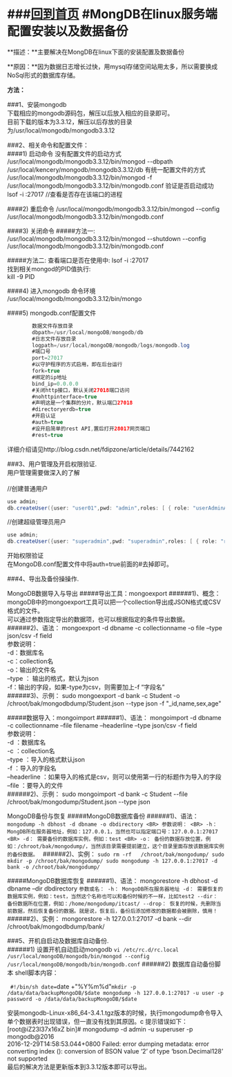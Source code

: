
###[回到首页](https://github.com/xianglingchuan/pitfalls-back-end)
#MongDB在linux服务端配置安装以及数据备份
====

**描述：**主要解决在MongDB在linux下面的安装配置及数据备份

**原因：**因为数据日志增长过快，用mysql存储空间站用太多，所以需要换成NoSql形式的数据库存储。

**方法：**

###1、安装mongodb<br/>
下载相应的mongodb源码包，解压以后放入相应的目录即可。<BR>
目前下载的版本为3.3.12，解压以后存放的目录为/usr/local/mongodb/mongodb3.3.12   
 

 
###2、相关命令和配置文件：<br/>
####1) 启动命令
   没有配置文件的启动方式<BR>
   /usr/local/mongodb/mongodb3.3.12/bin/mongod  --dbpath /usr/local/kencery/mongodb/mongodb3.3.12/db
   有统一配置文件的方式<BR>
   /usr/local/mongodb/mongodb3.3.12/bin/mongod -f /usr/local/mongodb/mongodb3.3.12/bin/mongodb.conf
   验证是否启动成功<BR>
   lsof -i :27017  //查看是否存在该端口的进程

####2) 重启命令
   /usr/local/mongodb/mongodb3.3.12/bin/mongod --config /usr/local/mongodb/mongodb3.3.12/bin/mongodb.conf

####3) 关闭命令
#####方法一:
   /usr/local/mongodb/mongodb3.3.12/bin/mongod --shutdown  --config /usr/local/mongodb/mongodb3.3.12/bin/mongodb.conf

#####方法二:
   查看端口是否在使用中: lsof -i :27017<BR>
   找到相关mongod的PID值执行:<BR>
   kill -9 PID<BR>

####4) 进入mongodb 命令环境
    /usr/local/mongodb/mongodb3.3.12/bin/mongo

####5) mongodb.conf配置文件  
```java 
        数据文件存放目录
        dbpath=/usr/local/mongoDB/mongodb/db 
        #日志文件存放目录
        logpath=/usr/local/mongoDB/mongodb/logs/mongodb.log
        #端口号
        port=27017
        #以守护程序的方式启用，即在后台运行
        fork=true
        #绑定的ip地址
        bind_ip=0.0.0.0
        #关闭http接口，默认关闭27018端口访问
        #nohttpinterface=true
        #声明这是一个集群的分片，默认端口27018
        #directoryerdb=true
        #开启认证
        #auth=true
        #设开启简单的rest API,置后打开28017网页端口
        #rest=true
``` 
详细介绍请见http://blog.csdn.net/fdipzone/article/details/7442162




###3、用户管理及开启权限验证.<br/>
用户管理需要做深入的了解<BR><BR>
//创建普通用户<BR>
```java 
use admin;
db.createUser({user: "user01",pwd: "admin",roles: [ { role: "userAdminAnyDatabase", db: "admin"}]}); 
```

//创建超级管理员用户<BR>
```java 
use admin;
db.createUser({user: "superadmin",pwd: "superadmin",roles: [ { role: "root", db: "admin"}]}); 
```
开始权限验证 <BR>
在MongoDB.conf配置文件中将auth=true前面的#去掉即可。<BR>



###4、导出及备份操操作.<br/>

MongoDB数据导入与导出 
#####导出工具：mongoexport 
######1)、概念： 
mongoDB中的mongoexport工具可以把一个collection导出成JSON格式或CSV格式的文件。<BR>
可以通过参数指定导出的数据项，也可以根据指定的条件导出数据。 
######2)、语法： 
mongoexport -d dbname -c collectionname -o file –type json/csv -f field <BR>
参数说明： <BR>
-d：数据库名 <BR>
-c：collection名 <BR>
-o：输出的文件名 <BR>
–type ： 输出的格式，默认为json <BR>
-f：输出的字段，如果-type为csv，则需要加上-f “字段名” <BR>
######3)、示例：
sudo mongoexport -d bank -c Student -o /chroot/bak/mongodbdump/Student.json --type json -f  "_id,name,sex,age"


#####数据导入：mongoimport 
######1)、语法： 
mongoimport -d dbname -c collectionname –file filename –headerline –type json/csv -f field <BR>
参数说明： <BR>
-d ：数据库名 <BR>
-c ：collection名 <BR>
–type ：导入的格式默认json <BR>
-f ：导入的字段名 <BR>
–headerline ：如果导入的格式是csv，则可以使用第一行的标题作为导入的字段 <BR>
–file ：要导入的文件 <BR>
######2)、示例：
sudo mongoimport -d bank -c Student --file /chroot/bak/mongodump/Student.json --type json<BR>



MongoDB备份与恢复 
#####MongoDB数据库备份 
######1)、语法： 
`
mongodump -h dbhost -d dbname -o dbdirectory <BR>
参数说明： <BR>
-h： MongDB所在服务器地址，例如：127.0.0.1，当然也可以指定端口号：127.0.0.1:27017 <BR>
-d： 需要备份的数据库实例，例如：test <BR>
-o： 备份的数据存放位置，例如：/chroot/bak/mongodump/，当然该目录需要提前建立，这个目录里面存放该数据库实例的备份数据。 
`
######2)、实例：
`
        sudo rm -rf   /chroot/bak/mongodump/
        sudo mkdir -p /chroot/bak/mongodump/
        sudo mongodump -h 127.0.0.1:27017 -d bank -o /chroot/bak/mongodump/
`



#####MongoDB数据库恢复 
######1)、语法： 
mongorestore -h dbhost -d dbname –dir dbdirectory
`
    参数或名：
        -h： MongoDB所在服务器地址
        -d： 需要恢复的数据库实例，例如：test，当然这个名称也可以和备份时候的不一样，比如test2
        --dir： 备份数据所在位置，例如：/home/mongodump/itcast/
        --drop： 恢复的时候，先删除当前数据，然后恢复备份的数据。就是说，恢复后，备份后添加修改的数据都会被删除，慎用！
`
######2)、实例：
    mongorestore -h 127.0.0.1:27017 -d bank --dir /chroot/bak/mongodbdump/bank/






###5、开机自启动及数据库自动备份.<br/>
######1) 设置开机自动启动mongodb
`
  vi /etc/rc.d/rc.local 
  /usr/local/mongoDB/mongodb/bin/mongod --config /usr/local/mongoDB/mongodb/bin/mongodb.conf
`
######2) 数据库自动备份脚本 
shell脚本内容：<BR>

`
  #!/bin/sh
  date=`date +"%Y%m%d"`
  mkdir -p /data/data/backupMongoDB/$date
  mongodump -h 127.0.0.1:27017 -u user -p password -o /data/data/backupMongoDB/$date
`


安装mongodb-Linux-x86_64-3.4.1.tgz版本的时候，执行mongodump命令导入单个数据表时出现错误，但一直没有找到其原因。c 
提示错误如下： <BR>
[root@iZ23l37x16xZ bin]# mongodump -d admin -u superuser -p mongodb@2016 <BR>
2016-12-29T14:58:53.044+0800 Failed: error dumping metadata: error converting index (): conversion of BSON value ‘2’ of type ‘bson.Decimal128’ not supported <BR>
最后的解决方法是更新版本到3.3.12版本即可以导出。<BR>
